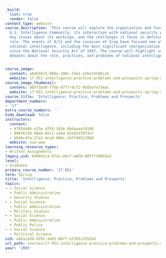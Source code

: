 ```yaml
---
_build:
  list: true
  render: false
content_type: website
course_description: 'This course will explore the organization and functions of the
  U.S. Intelligence Community, its interaction with national security policymakers,
  key issues about its workings, and the challenges it faces in defining its future
  role. The events of 9/11 and the invasion of Iraq have focused new attention on
  national intelligence, including the most significant reorganization of the community
  since the National Security Act of 1947. The course will highlight some of the major
  debates about the role, practices, and problems of national intelligence.

  '
course_image:
  content: a6dd16c5-904a-180c-fda2-a2be33188ca5
  website: 17-951-intelligence-practice-problems-and-prospects-spring-2005
course_image_thumbnail:
  content: 8bff5bd9-f7db-8777-0cf2-9585efe734ac
  website: 17-951-intelligence-practice-problems-and-prospects-spring-2005
course_title: 'Intelligence: Practice, Problems and Prospects'
department_numbers:
- '17'
extra_course_numbers: ''
hide_download: false
instructors:
  content:
  - 47854d4b-a33e-42fd-163e-8bdaaaa19108
  - 090f6750-d0ed-0ec1-a364-82e8297973e7
  - b846cdfa-27a1-4cc8-890c-34ffd45170b8
  website: ocw-www
learning_resource_types:
- Written Assignments
legacy_uid: b49691c4-87ac-d4cf-a656-00fff390b5e2
level:
- Graduate
primary_course_number: '17.951'
term: Spring
title: 'Intelligence: Practice, Problems and Prospects'
topics:
- - Social Science
  - Public Administration
  - Security Studies
- - Social Science
  - Public Administration
  - Military Studies
- - Social Science
  - Public Administration
  - Public Policy
- - Social Science
  - Political Science
uid: ada1ca3d-d292-4e65-8077-e7165c3553a3
url_path: courses/17-951-intelligence-practice-problems-and-prospects-spring-2005
year: '2005'
---
```

